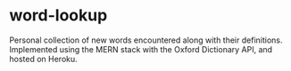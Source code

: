 # word-lookup
Personal collection of new words encountered along with their definitions.  
Implemented using the MERN stack with the Oxford Dictionary API, and hosted on Heroku.
